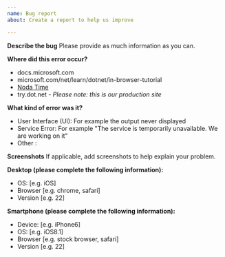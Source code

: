 ```yaml
---
name: Bug report
about: Create a report to help us improve

---
```


**Describe the bug**
Please provide as much information as you can.

**Where did this error occur?**
- docs.microsoft.com
- microsoft.com/net/learn/dotnet/in-browser-tutorial
- [Noda Time](https://nodatime.org/2.3.x/userguide/recipes)
- try.dot.net - *Please note: this is our production site*

**What kind of error was it?**
- User Interface (UI):  For example the output never displayed 
- Service Error: For example "The service is temporarily unavailable. We are working on it"
- Other :

**Screenshots**
If applicable, add screenshots to help explain your problem.

**Desktop (please complete the following information):**
 - OS: [e.g. iOS]
 - Browser [e.g. chrome, safari]
 - Version [e.g. 22]

**Smartphone (please complete the following information):**
 - Device: [e.g. iPhone6]
 - OS: [e.g. iOS8.1]
 - Browser [e.g. stock browser, safari]
 - Version [e.g. 22]

